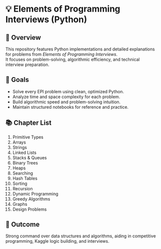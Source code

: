 # 💡 Elements of Programming Interviews (Python)

## 📘 Overview
This repository features Python implementations and detailed explanations for problems from *Elements of Programming Interviews*.  
It focuses on problem-solving, algorithmic efficiency, and technical interview preparation.

## 🎯 Goals
- Solve every EPI problem using clean, optimized Python.  
- Analyze time and space complexity for each problem.  
- Build algorithmic speed and problem-solving intuition.  
- Maintain structured notebooks for reference and practice.

## 📚 Chapter List
1. Primitive Types  
2. Arrays  
3. Strings  
4. Linked Lists  
5. Stacks & Queues  
6. Binary Trees  
7. Heaps  
8. Searching  
9. Hash Tables  
10. Sorting  
11. Recursion  
12. Dynamic Programming  
13. Greedy Algorithms  
14. Graphs  
15. Design Problems  

## 🌟 Outcome
Strong command over data structures and algorithms, aiding in competitive programming, Kaggle logic building, and interviews.
